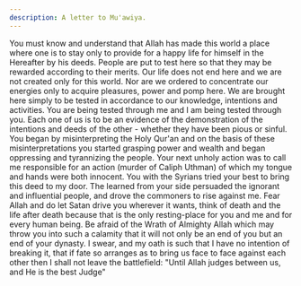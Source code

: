 ```yaml
---
description: A letter to Mu'awiya.
---
```


You must know and understand that Allah has made this world a place where one is to stay 
only to provide for a happy life for himself in the Hereafter by his deeds. People are put to 
test here so that they may be rewarded according to their merits. 
Our life does not end here and we are not created only for this world. Nor are we ordered to 
concentrate our energies only to acquire pleasures, power and pomp here. We are brought 
here simply to be tested in accordance to our knowledge, intentions and activities. 
You are being tested through me and I am being tested through you. Each one of us is to be an 
evidence of the demonstration of the intentions and deeds of the other - whether they have 
been pious or sinful. You began by misinterpreting the Holy Qur'an and on the basis of these 
misinterpretations you started grasping power and wealth and began oppressing and 
tyrannizing the people. Your next unholy action was to call me responsible for an action 
(murder of Caliph Uthman) of which my tongue and hands were both innocent. 
You with the Syrians tried your best to bring this deed to my door. The learned from your side 
persuaded the ignorant and influential people, and drove the commoners to rise against me. 
Fear Allah and do let Satan drive you wherever it wants, think of death and the life after death 
because that is the only resting-place for you and me and for every human being. Be afraid of 
the Wrath of Almighty Allah which may throw you into such a calamity that it will not only 
be an end of you but an end of your dynasty. 
I swear, and my oath is such that I have no intention of breaking it, that if fate so arranges as 
to bring us face to face against each other then I shall not leave the battlefield: "Until Allah 
judges between us, and He is the best Judge"